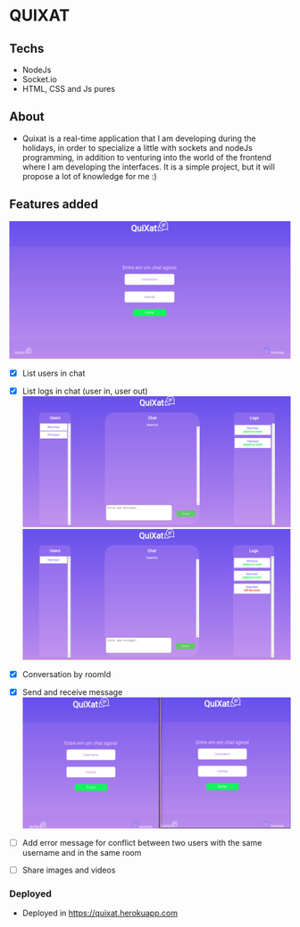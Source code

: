 # QUIXAT

## Techs
- NodeJs
- Socket.io
- HTML, CSS and Js pures

## About
- Quixat is a real-time application that I am developing during the holidays, in order to specialize a little with sockets and nodeJs programming, in addition to venturing into the world of the frontend where I am developing the interfaces. It is a simple project, but it will propose a lot of knowledge for me :)


## Features added
  ![initial-page](./images/main.png)
- [x] List users in chat
- [x] List logs in chat (user in, user out)
  ![initial-page](./images/in.png)
  ![initial-page](./images/out.png)

- [x] Conversation by roomId
- [x] Send and receive message
  ![conversation-gif](./images/conversation.gif)

- [ ] Add error message for conflict between two users with the same username and in the same room

- [ ] Share images and videos

### Deployed

- Deployed in https://quixat.herokuapp.com
